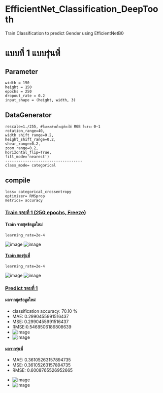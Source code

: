 # EfficientNet_Classification_DeepTooth
Train Classification to predict Gender using EfficientNetB0

# แบบที่ 1 แบบรุ่นพี่
## Parameter
```batch_size = 16
width = 150
height = 150
epochs = 250
dropout_rate = 0.2
input_shape = (height, width, 3)
```
## DataGenerator
```
rescale=1./255, #โมเดลส่วนใหญ่ต้องใช้ RGB ในช่วง 0–1
rotation_range=40,
width_shift_range=0.2,
height_shift_range=0.2,
shear_range=0.2,
zoom_range=0.2,
horizontal_flip=True,
fill_mode='nearest')
-----------------------------------
class_mode= categorical
```
## compile
```
loss= categorical_crossentropy
optimizer= RMSprop
metrics= accuracy
```
### [Train รอบที่ 1 (250 epochs, Freeze)](ของรุ่นพี่_Class_1_Train_2e_4_Freeze.ipynb)
#### Train จากชุดข้อมูลใหม่
```
learning_rate=2e-4
```
![image](https://github.com/natthanich/EfficientNet_Classification_DeepTooth/assets/108257658/9a8cc369-dee1-4cd2-90af-83224ce98ca0)
![image](https://github.com/natthanich/EfficientNet_Classification_DeepTooth/assets/108257658/f03b915e-a706-4f91-b2ca-dea3ee6a5eb9)
#### [Train ของรุ่นพี่](GG1_Train_2e_4_Freeze.ipynb)
```
learning_rate=2e-4
```
![image](https://github.com/natthanich/EfficientNet_Classification_DeepTooth/assets/108257658/e5c2cf64-2548-4a05-87ab-cfccddec804e)
![image](https://github.com/natthanich/EfficientNet_Classification_DeepTooth/assets/108257658/03a2e208-9bd6-42b5-ad2a-748af20cbfcc)

### [Predict รอบที่ 1](ของรุ่นพี่_01_Predict_Class.ipynb)
#### ผลจากชุดข้อมูลใหม่
- classification accuracy: 70.10 % 
- MAE: 0.2990455991516437
- MSE: 0.2990455991516437
- RMSE:0.5468506186808639
- ![image](https://github.com/natthanich/EfficientNet_Classification_DeepTooth/assets/108257658/da71ef2a-9349-43ff-9684-64686d727713)
- ![image](https://github.com/natthanich/EfficientNet_Classification_DeepTooth/assets/108257658/271af414-8ec2-4b56-b35e-c8217d9b7049)

#### [ผลจากรุ่นพี่](https://github.com/Wanita-8943/Main_Project/blob/main/A2_Predict_Freeze.ipynb)
* MAE: 0.36105263157894735
* MSE: 0.36105263157894735
* RMSE: 0.6008765526952665
- ![image](https://github.com/natthanich/EfficientNet_Classification_DeepTooth/assets/108257658/e0ef1538-218c-4005-957f-e774731d846b)
- ![image](https://github.com/natthanich/EfficientNet_Classification_DeepTooth/assets/108257658/15b40117-22d9-41e6-8622-9cd29d862443)




